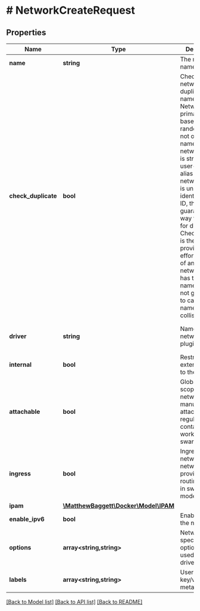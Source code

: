 # # NetworkCreateRequest

## Properties

Name | Type | Description | Notes
------------ | ------------- | ------------- | -------------
**name** | **string** | The network&#39;s name. |
**check_duplicate** | **bool** | Check for networks with duplicate names. Since Network is primarily keyed based on a random ID and not on the name, and network name is strictly a user-friendly alias to the network which is uniquely identified using ID, there is no guaranteed way to check for duplicates. CheckDuplicate is there to provide a best effort checking of any networks which has the same name but it is not guaranteed to catch all name collisions. | [optional]
**driver** | **string** | Name of the network driver plugin to use. | [optional] [default to 'bridge']
**internal** | **bool** | Restrict external access to the network. | [optional]
**attachable** | **bool** | Globally scoped network is manually attachable by regular containers from workers in swarm mode. | [optional]
**ingress** | **bool** | Ingress network is the network which provides the routing-mesh in swarm mode. | [optional]
**ipam** | [**\MatthewBaggett\Docker\Model\IPAM**](IPAM.md) |  | [optional]
**enable_ipv6** | **bool** | Enable IPv6 on the network. | [optional]
**options** | **array<string,string>** | Network specific options to be used by the drivers. | [optional]
**labels** | **array<string,string>** | User-defined key/value metadata. | [optional]

[[Back to Model list]](../../README.md#models) [[Back to API list]](../../README.md#endpoints) [[Back to README]](../../README.md)
